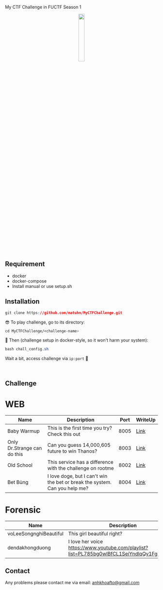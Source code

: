 My CTF Challenge in FUCTF Season 1

<p align="center">
  <img src="https://i.imgur.com/6zqTqj9.png" height="20%" width="20%">
</p>

## Requirement

* docker
* docker-compose
* Install manual or use setup.sh

## Installation

```css
git clone https://github.com/matuhn/MyCTFChallenge.git
```

😎 To play challenge, go to its directory:
```css
cd MyCTFChallenge/<challenge-name>
```

🤘 Then (challenge setup in docker-style, so it won't harm your system):
```css
bash chall_config.sh 
```

Wait a bit, access challenge via `ip:port`  🏁


<br>

## Challenge

<h1> WEB </h1>

| Name       			  | Description                                                                                       | Port | WriteUp |
|---------------------------------|---------------------------------------------------------------------------------------------------|------|---------|
| Baby Warmup			  | This is the first time you try? Check this out 			                              | 8005 | [Link](https://raw.githubusercontent.com/matuhn/MyCTFChallenge/master/Web/Baby%20Warmup/writeup.txt)    |
| Only Dr.Strange can do this     | Can you guess 14,000,605 future to win Thanos? | 8003 | [Link](https://raw.githubusercontent.com/matuhn/MyCTFChallenge/master/Web/Only%20Dr.Strange%20can%20do%20this/writeup.txt)    |
| Old School			  | This service has a difference with the challenge on rootme				              | 8002 | [Link](https://raw.githubusercontent.com/matuhn/MyCTFChallenge/master/Web/Old%20School/writeup.txt)    |
| Bet Bủng			  | I love doge, but I can't win the bet or break the system. Can you help me?			      | 8004 | [Link](https://raw.githubusercontent.com/matuhn/MyCTFChallenge/master/Web/Bet%20B%E1%BB%A7ng/writeup.txt)    |


<h1> Forensic </h1>

| Name       			  | Description                                                                                       | Port | WriteUp |
|---------------------------------|---------------------------------------------------------------------------------------------------|------|---------|
| voLeeSongnghiBeautiful		  | This girl beautiful right? 			                              |   | [Link](https://raw.githubusercontent.com/matuhn/MyCTFChallenge/master/Forensic/voLeeSongnghiBeautiful/writeup.txt)    |
| dendakhongduong     | I love her voice https://www.youtube.com/playlist?list=PL785bg0wIBfCL1SeiYndlqQv1FgBeQE9M                           |   | [Link](https://raw.githubusercontent.com/matuhn/MyCTFChallenge/master/Forensic/dendakhongduong/writeup.txt)    |

## Contact
Any problems please contact me via email: <anhkhoafto@gmail.com>
